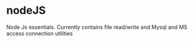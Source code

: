 # nodeJS
Node Js essentials. Currently contains file read/write and Mysql and MS access connection utilities
